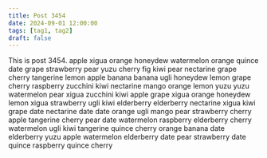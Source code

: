 ```yaml
---
title: Post 3454
date: 2024-09-01 12:00:00
tags: [tag1, tag2]
draft: false
---
```

This is post 3454.
apple
xigua
orange
honeydew
watermelon
orange
quince
date
grape
strawberry
pear
yuzu
cherry
fig
kiwi
pear
nectarine
grape
cherry
tangerine
lemon
apple
banana
banana
ugli
honeydew
lemon
grape
cherry
raspberry
zucchini
kiwi
nectarine
mango
orange
lemon
yuzu
yuzu
watermelon
pear
xigua
zucchini
kiwi
apple
grape
xigua
orange
honeydew
lemon
xigua
strawberry
ugli
kiwi
elderberry
elderberry
nectarine
xigua
kiwi
grape
date
nectarine
date
date
orange
ugli
mango
pear
strawberry
cherry
apple
tangerine
cherry
pear
date
watermelon
raspberry
elderberry
cherry
watermelon
ugli
kiwi
tangerine
quince
cherry
orange
banana
date
elderberry
yuzu
apple
watermelon
elderberry
date
pear
strawberry
date
quince
raspberry
quince
cherry
